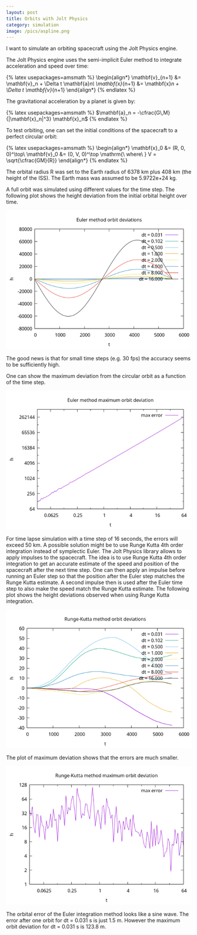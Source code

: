 ```yaml
---
layout: post
title: Orbits with Jolt Physics
category: simulation
image: /pics/aspline.png
---
```


I want to simulate an orbiting spacecraft using the Jolt Physics engine.

The Jolt Physics engine uses the semi-implicit Euler method to integrate acceleration and speed over time:

{% latex usepackages=amsmath %}
\begin{align*}
\mathbf{v}_{n+1} &= \mathbf{v}_n + \Delta t \mathbf{a}_n\\
\mathbf{x}_{n+1} &= \mathbf{x}_n + \Delta t \mathbf{v}_{n+1}
\end{align*}
{% endlatex %}

The gravitational acceleration by a planet is given by:

{% latex usepackages=amsmath %}
$\mathbf{a}_n = -\cfrac{G\,M}{|\mathbf{x}_n|^3} \mathbf{x}_n$
{% endlatex %}

To test orbiting, one can set the initial conditions of the spacecraft to a perfect circular orbit:

{% latex usepackages=amsmath %}
\begin{align*}
\mathbf{x}_0 &= (R, 0, 0)^\top\\
\mathbf{v}_0 &= (0, V, 0)^\top \mathrm{\ where\ } V = \sqrt{\cfrac{GM}{R}}
\end{align*}
{% endlatex %}

The orbital radius R was set to the Earth radius of 6378 km plus 408 km (the height of the ISS).
The Earth mass was assumed to be 5.9722e+24 kg.

A full orbit was simulated using different values for the time step.
The following plot shows the height deviation from the initial orbital height over time.

![Orbits with symplectic Euler](/pics/euler-height.png)

The good news is that for small time steps (e.g. 30 fps) the accuracy seems to be sufficiently high.

One can show the maximum deviation from the circular orbit as a function of the time step.

![Euler orbit deviation as a function of time step](/pics/euler-errors.png)

For time lapse simulation with a time step of 16 seconds, the errors will exceed 50 km.
A possible solution might be to use Runge Kutta 4th order integration instead of symplectic Euler.
The Jolt Physics library allows to apply impulses to the spacecraft.
The idea is to use Runge Kutta 4th order integration to get an accurate estimate of the speed and position of the spacecraft after the next time step.
One can then apply an impulse before running an Euler step so that the position after the Euler step matches the Runge Kutta estimate.
A second impulse then is used after the Euler time step to also make the speed match the Runge Kutta estimate.
The following plot shows the height deviations observed when using Runge Kutta integration.

![Orbits with Runge Kutta 4th order](/pics/rk-height.png)

The plot of maximum deviation shows that the errors are much smaller.

![RK orbit deviation as a function of time step](/pics/rk-errors.png)

The orbital error of the Euler integration method looks like a sine wave.
The error after one orbit for dt = 0.031 s is just 1.5 m.
However the maximum orbit deviation for dt = 0.031 s is 123.8 m.
